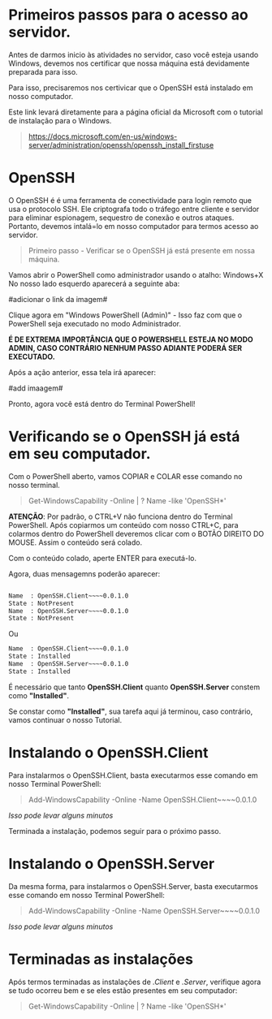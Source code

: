 # Primeiros passos para o acesso ao servidor.

Antes de darmos inicio às atividades no servidor, caso você esteja usando Windows, devemos nos certificar que nossa máquina está devidamente preparada para isso.

Para isso, precisaremos nos certivicar que o OpenSSH está instalado em nosso computador. 

Este link levará diretamente para a página oficial da Microsoft com o tutorial de instalação para o Windows.

> https://docs.microsoft.com/en-us/windows-server/administration/openssh/openssh_install_firstuse

# OpenSSH


O OpenSSH é é uma ferramenta de conectividade para login remoto que usa o protocolo SSH. Ele criptografa todo o tráfego entre cliente e servidor para eliminar espionagem,
sequestro de conexão e outros ataques. Portanto, devemos intalá=lo em nosso computador para termos acesso ao servidor.


> Primeiro passo - Verificar se o OpenSSH já está presente em nossa máquina.


Vamos abrir o PowerShell como administrador usando o atalho: Windows+X
No nosso lado esquerdo aparecerá a seguinte aba:


#adicionar o link da imagem#

Clique agora em "Windows PowerShell (Admin)" - Isso faz com que o PowerShell seja executado no modo Administrador.


**É DE EXTREMA IMPORTÂNCIA QUE O POWERSHELL ESTEJA NO MODO ADMIN, CASO CONTRÁRIO NENHUM PASSO ADIANTE PODERÁ SER EXECUTADO.**

Após a ação anterior, essa tela irá aparecer: 

#add imaagem#

Pronto, agora você está dentro do Terminal PowerShell!


# Verificando se o OpenSSH já está em seu computador.

Com o PowerShell aberto, vamos COPIAR e COLAR esse comando no nosso terminal. 

> Get-WindowsCapability -Online | ? Name -like 'OpenSSH*'

**ATENÇÃO**: Por padrão, o CTRL+V não funciona dentro do Terminal PowerShell. Após copiarmos um conteúdo com nosso CTRL+C, para colarmos dentro do PowerShell deveremos clicar com o BOTÃO DIREITO DO MOUSE. 
Assim o conteúdo será colado.

Com o conteúdo colado, aperte ENTER para executá-lo.

Agora, duas mensagemns poderão aparecer:
```diff

Name  : OpenSSH.Client~~~~0.0.1.0
State : NotPresent
Name  : OpenSSH.Server~~~~0.0.1.0
State : NotPresent
```
Ou
```diff
Name  : OpenSSH.Client~~~~0.0.1.0
State : Installed
Name  : OpenSSH.Server~~~~0.0.1.0
State : Installed
```
É necessário que tanto **OpenSSH.Client** quanto **OpenSSH.Server** constem como **"Installed"**.

Se constar como **"Installed"**, sua tarefa aqui já terminou, caso contrário, vamos continuar o nosso Tutorial.


# Instalando o OpenSSH.Client

Para instalarmos o OpenSSH.Client, basta executarmos esse comando em nosso Terminal PowerShell:

> Add-WindowsCapability -Online -Name OpenSSH.Client~~~~0.0.1.0

*Isso pode levar alguns minutos*

Terminada a instalação, podemos seguir para o próximo passo.


# Instalando o OpenSSH.Server

Da mesma forma, para instalarmos o OpenSSH.Server, basta executarmos esse comando em nosso Terminal PowerShell:

> Add-WindowsCapability -Online -Name OpenSSH.Server~~~~0.0.1.0

*Isso pode levar alguns minutos*


# Terminadas as instalações

Após termos terminadas as instalações de *.Client* e *.Server*, verifique agora se tudo ocorreu bem e se eles estão presentes em seu computador:

> Get-WindowsCapability -Online | ? Name -like 'OpenSSH*'


